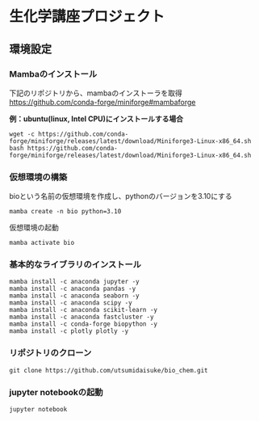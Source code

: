 # 生化学講座プロジェクト

## 環境設定

### Mambaのインストール
下記のリポジトリから、mambaのインストーラを取得<br>
https://github.com/conda-forge/miniforge#mambaforge

**例：ubuntu(linux, Intel CPU)にインストールする場合**<br>
```
wget -c https://github.com/conda-forge/miniforge/releases/latest/download/Miniforge3-Linux-x86_64.sh
bash https://github.com/conda-forge/miniforge/releases/latest/download/Miniforge3-Linux-x86_64.sh
```

### 仮想環境の構築
bioという名前の仮想環境を作成し、pythonのバージョンを3.10にする
```
mamba create -n bio python=3.10
```
仮想環境の起動
```
mamba activate bio
```

### 基本的なライブラリのインストール
```
mamba install -c anaconda jupyter -y
mamba install -c anaconda pandas -y
mamba install -c anaconda seaborn -y
mamba install -c anaconda scipy -y
mamba install -c anaconda scikit-learn -y
mamba install -c anaconda fastcluster -y
mamba install -c conda-forge biopython -y
mamba install -c plotly plotly -y
```

### リポジトリのクローン
```
git clone https://github.com/utsumidaisuke/bio_chem.git
```

### jupyter notebookの起動
```
jupyter notebook
```
